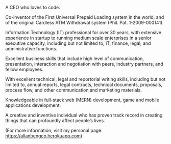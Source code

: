 A CEO who loves to code.

Co-inventor of the First Universal Prepaid Loading system in the world, and of the original Cardless ATM Withdrawal system (Phil. Pat. 1-2009-000141).

Information Technology (IT) professional for over 30 years, with extensive experience in startup to running medium scale enterprises in a senior executive capacity, including but not limited to, IT, finance, legal, and administrative functions.

Excellent business skills that include high level of communication, presentation, interaction and negotiation with peers, industry partners, and fellow employees.

With excellent technical, legal and reportorial writing skills, including but not limited to, annual reports, legal contracts, technical documents, proposals, process flow, and other communication and marketing materials.

Knowledgeable in full-stack web (MERN) development, game and mobile applications development.

A creative and inventive individual who has proven track record in creating things that can profoundly affect people’s lives.

(For more information, visit my personal page: https://allanbengco.herokuapp.com)

<!---
AllanBengco/AllanBengco is a ✨ special ✨ repository because its `README.md` (this file) appears on your GitHub profile.
You can click the Preview link to take a look at your changes.
--->
